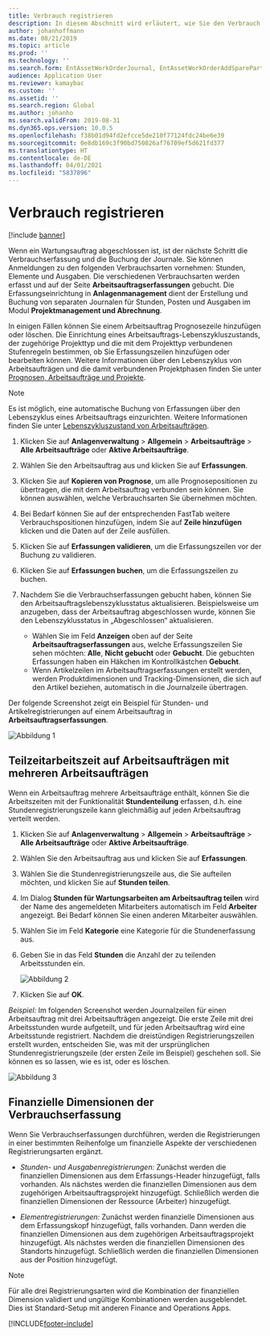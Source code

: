 ```yaml
---
title: Verbrauch registrieren
description: In diesem Abschnitt wird erläutert, wie Sie den Verbrauch im Anlagenmanagement erfassen.
author: johanhoffmann
ms.date: 08/21/2019
ms.topic: article
ms.prod: ''
ms.technology: ''
ms.search.form: EntAssetWorkOrderJournal, EntAssetWorkOrderAddSparePart
audience: Application User
ms.reviewer: kamaybac
ms.custom: ''
ms.assetid: ''
ms.search.region: Global
ms.author: johanho
ms.search.validFrom: 2019-08-31
ms.dyn365.ops.version: 10.0.5
ms.openlocfilehash: f38b01d94fd2efcce5de210f77124fdc24be6e39
ms.sourcegitcommit: 0e8db169c3f90bd750826af76709ef5d621fd377
ms.translationtype: HT
ms.contentlocale: de-DE
ms.lasthandoff: 04/01/2021
ms.locfileid: "5837896"
---
```

# <a name="register-consumption"></a>Verbrauch registrieren

[!include [banner](../../includes/banner.md)]

 

Wenn ein Wartungsauftrag abgeschlossen ist, ist der nächste Schritt die Verbrauchserfassung und die Buchung der Journale. Sie können Anmeldungen zu den folgenden Verbrauchsarten vornehmen: Stunden, Elemente und Ausgaben. Die verschiedenen Verbrauchsarten werden erfasst und auf der Seite **Arbeitsauftragserfassungen** gebucht. Die Erfassungseinrichtung in **Anlagenmanagement** dient der Erstellung und Buchung von separaten Journalen für Stunden, Posten und Ausgaben im Modul **Projektmanagement und Abrechnung**.

In einigen Fällen können Sie einem Arbeitsauftrag Prognosezeile hinzufügen oder löschen. Die Einrichtung eines Arbeitsauftrags-Lebenszykluszustands, der zugehörige Projekttyp und die mit dem Projekttyp verbundenen Stufenregeln bestimmen, ob Sie Erfassungszeilen hinzufügen oder bearbeiten können. Weitere Informationen über den Lebenszyklus von Arbeitsaufträgen und die damit verbundenen Projektphasen finden Sie unter [Prognosen, Arbeitsaufträge und Projekte](../integration-to-project-management-and-accounting/forecasts-work-orders-and-projects.md).

>[!NOTE]
>Es ist möglich, eine automatische Buchung von Erfassungen über den Lebenszyklus eines Arbeitsauftrags einzurichten. Weitere Informationen finden Sie unter [Lebenszykluszustand von Arbeitsaufträgen](../setup-for-work-orders/work-order-lifecycle-states.md).

1. Klicken Sie auf **Anlagenverwaltung** > **Allgemein** > **Arbeitsaufträge** > **Alle Arbeitsaufträge** oder **Aktive Arbeitsaufträge**.

2. Wählen Sie den Arbeitsauftrag aus und klicken Sie auf **Erfassungen**.

3. Klicken Sie auf **Kopieren von Prognose**, um alle Prognosepositionen zu übertragen, die mit dem Arbeitsauftrag verbunden sein können. Sie können auswählen, welche Verbrauchsarten Sie übernehmen möchten.

4. Bei Bedarf können Sie auf der entsprechenden FastTab weitere Verbrauchspositionen hinzufügen, indem Sie auf **Zeile hinzufügen** klicken und die Daten auf der Zeile ausfüllen.

5. Klicken Sie auf **Erfassungen validieren**, um die Erfassungszeilen vor der Buchung zu validieren.

6. Klicken Sie auf **Erfassungen buchen**, um die Erfassungszeilen zu buchen.

7. Nachdem Sie die Verbrauchserfassungen gebucht haben, können Sie den Arbeitsauftragslebenszyklusstatus aktualisieren. Beispielsweise um anzugeben, dass der Arbeitsauftrag abgeschlossen wurde, können Sie den Lebenszyklusstatus in „Abgeschlossen“ aktualisieren.

    - Wählen Sie im Feld **Anzeigen** oben auf der Seite **Arbeitsauftragserfassungen** aus, welche Erfassungszeilen Sie sehen möchten: **Alle**, **Nicht gebucht** oder **Gebucht**. Die gebuchten Erfassungen haben ein Häkchen im Kontrollkästchen **Gebucht**.  
    - Wenn Artikelzeilen im Arbeitsauftragserfassungen erstellt werden, werden Produktdimensionen und Tracking-Dimensionen, die sich auf den Artikel beziehen, automatisch in die Journalzeile übertragen.  

Der folgende Screenshot zeigt ein Beispiel für Stunden- und Artikelregistrierungen auf einem Arbeitsauftrag in **Arbeitsauftragserfassungen**.

![Abbildung 1](media/01-consumption.png)


## <a name="split-hours-on-work-orders-with-several-work-order-jobs"></a>Teilzeitarbeitszeit auf Arbeitsaufträgen mit mehreren Arbeitsaufträgen

Wenn ein Arbeitsauftrag mehrere Arbeitsaufträge enthält, können Sie die Arbeitszeiten mit der Funktionalität **Stundenteilung** erfassen, d.h. eine Stundenregistrierungszeile kann gleichmäßig auf jeden Arbeitsauftrag verteilt werden.

1. Klicken Sie auf **Anlagenverwaltung** > **Allgemein** > **Arbeitsaufträge** > **Alle Arbeitsaufträge** oder **Aktive Arbeitsaufträge**.

2. Wählen Sie den Arbeitsauftrag aus und klicken Sie auf **Erfassungen**.

3. Wählen Sie die Stundenregistrierungszeile aus, die Sie aufteilen möchten, und klicken Sie auf **Stunden teilen**.

4. Im Dialog **Stunden für Wartungsarbeiten am Arbeitsauftrag teilen** wird der Name des angemeldeten Mitarbeiters automatisch im Feld **Arbeiter** angezeigt. Bei Bedarf können Sie einen anderen Mitarbeiter auswählen.

5. Wählen Sie im Feld **Kategorie** eine Kategorie für die Stundenerfassung aus.

6. Geben Sie in das Feld **Stunden** die Anzahl der zu teilenden Arbeitsstunden ein.

    ![Abbildung 2](media/02-consumption.png)

7. Klicken Sie auf **OK**.

*Beispiel:* Im folgenden Screenshot werden Journalzeilen für einen Arbeitsauftrag mit drei Arbeitsaufträgen angezeigt. Die erste Zeile mit drei Arbeitsstunden wurde aufgeteilt, und für jeden Arbeitsauftrag wird eine Arbeitsstunde registriert. Nachdem die dreistündigen Registrierungszeilen erstellt wurden, entscheiden Sie, was mit der ursprünglichen Stundenregistrierungszeile (der ersten Zeile im Beispiel) geschehen soll. Sie können es so lassen, wie es ist, oder es löschen. 

![Abbildung 3](media/03-consumption.png)

## <a name="financial-dimensions-on-consumption-registrations"></a>Finanzielle Dimensionen der Verbrauchserfassung

Wenn Sie Verbrauchserfassungen durchführen, werden die Registrierungen in einer bestimmten Reihenfolge um finanzielle Aspekte der verschiedenen Registrierungsarten ergänzt. 

- *Stunden- und Ausgabenregistrierungen:* Zunächst werden die finanziellen Dimensionen aus dem Erfassungs-Header hinzugefügt, falls vorhanden. Als nächstes werden die finanziellen Dimensionen aus dem zugehörigen Arbeitsauftragsprojekt hinzugefügt. Schließlich werden die finanziellen Dimensionen der Ressource (Arbeiter) hinzugefügt.

- *Elementregistrierungen:* Zunächst werden finanzielle Dimensionen aus dem Erfassungskopf hinzugefügt, falls vorhanden. Dann werden die finanziellen Dimensionen aus dem zugehörigen Arbeitsauftragsprojekt hinzugefügt. Als nächstes werden die finanziellen Dimensionen des Standorts hinzugefügt. Schließlich werden die finanziellen Dimensionen aus der Position hinzugefügt.

>[!NOTE]
>Für alle drei Registrierungsarten wird die Kombination der finanziellen Dimension validiert und ungültige Kombinationen werden ausgeblendet. Dies ist Standard-Setup mit anderen Finance and Operations Apps.



[!INCLUDE[footer-include](../../../includes/footer-banner.md)]